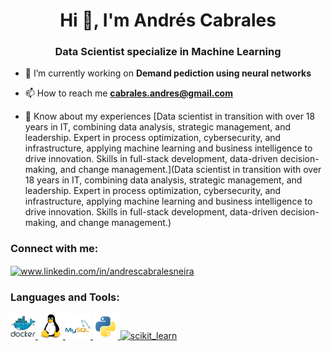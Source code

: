 <h1 align="center">Hi 👋, I'm Andrés Cabrales</h1>
<h3 align="center">Data Scientist specialize in Machine Learning</h3>

- 🔭 I’m currently working on **Demand pediction using neural networks**

- 📫 How to reach me **cabrales.andres@gmail.com**

- 📄 Know about my experiences [Data scientist in transition with over 18 years in IT, combining data analysis, strategic management, and leadership. Expert in process optimization, cybersecurity, and infrastructure, applying machine learning and business intelligence to drive innovation. Skills in full-stack development, data-driven decision-making, and change management.](Data scientist in transition with over 18 years in IT, combining data analysis, strategic management, and leadership. Expert in process optimization, cybersecurity, and infrastructure, applying machine learning and business intelligence to drive innovation. Skills in full-stack development, data-driven decision-making, and change management.)

<h3 align="left">Connect with me:</h3>
<p align="left">
<a href="https://linkedin.com/in/www.linkedin.com/in/andrescabralesneira" target="blank"><img align="center" src="https://raw.githubusercontent.com/rahuldkjain/github-profile-readme-generator/master/src/images/icons/Social/linked-in-alt.svg" alt="www.linkedin.com/in/andrescabralesneira" height="30" width="40" /></a>
</p>

<h3 align="left">Languages and Tools:</h3>
<p align="left"> <a href="https://www.docker.com/" target="_blank" rel="noreferrer"> <img src="https://raw.githubusercontent.com/devicons/devicon/master/icons/docker/docker-original-wordmark.svg" alt="docker" width="40" height="40"/> </a> <a href="https://www.linux.org/" target="_blank" rel="noreferrer"> <img src="https://raw.githubusercontent.com/devicons/devicon/master/icons/linux/linux-original.svg" alt="linux" width="40" height="40"/> </a> <a href="https://www.mysql.com/" target="_blank" rel="noreferrer"> <img src="https://raw.githubusercontent.com/devicons/devicon/master/icons/mysql/mysql-original-wordmark.svg" alt="mysql" width="40" height="40"/> </a> <a href="https://www.python.org" target="_blank" rel="noreferrer"> <img src="https://raw.githubusercontent.com/devicons/devicon/master/icons/python/python-original.svg" alt="python" width="40" height="40"/> </a> <a href="https://scikit-learn.org/" target="_blank" rel="noreferrer"> <img src="https://upload.wikimedia.org/wikipedia/commons/0/05/Scikit_learn_logo_small.svg" alt="scikit_learn" width="40" height="40"/> </a> </p>
